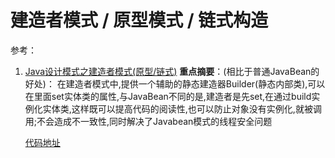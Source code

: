 # 建造者模式 / 原型模式 / 链式构造

参考：
1. [Java设计模式之建造者模式(原型/链式)](https://www.jianshu.com/p/8e871becd9cf?utm_campaign=maleskine&utm_content=note&utm_medium=seo_notes&utm_source=recommendation)
**重点摘要**：(相比于普通JavaBean的好处)：
   在建造者模式中,提供一个辅助的静态建造器Builder(静态内部类),可以在里面set实体类的属性,与JavaBean不同的是,建造者是先set,在通过build实例化实体类,这样既可以提高代码的阅读性,也可以防止对象没有实例化,就被调用;不会造成不一致性,同时解决了Javabean模式的线程安全问题
   
   [代码地址](./_001)
